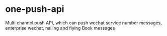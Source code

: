 # one-push-api
Multi channel push API, which can push wechat service number messages, enterprise wechat, nailing and flying Book messages
